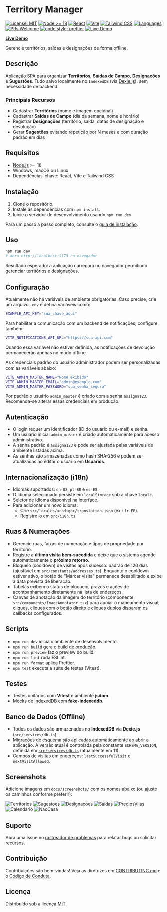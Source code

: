 # Territory Manager

[![License: MIT](https://img.shields.io/badge/license-MIT-blue.svg)](LICENSE)
[![Node >= 18](https://img.shields.io/badge/node-%3E%3D18-339933?logo=node.js&logoColor=white)](https://nodejs.org)
[![React](https://img.shields.io/badge/React-20232a?logo=react&logoColor=61DAFB)](https://react.dev/)
[![Vite](https://img.shields.io/badge/Vite-646CFF?logo=vite&logoColor=white)](https://vitejs.dev/)
[![Tailwind CSS](https://img.shields.io/badge/Tailwind-06B6D4?logo=tailwindcss&logoColor=white)](https://tailwindcss.com/)
[![Languages](https://img.shields.io/github/languages/top/leocosta1/territory-manager-vite)](https://github.com/leocosta1/territory-manager-vite/search?l=typescript)
[![PRs Welcome](https://img.shields.io/badge/PRs-welcome-brightgreen.svg)](CONTRIBUTING.md)
[![code style: prettier](https://img.shields.io/badge/code_style-prettier-ff69b4.svg)](https://prettier.io)
[![Live Demo](https://img.shields.io/badge/live_demo-black?style=flat-square&logo=github)](https://leocosta1.github.io/territory-manager-vite/)

[**Live Demo**](httpshttps://leocosta1.github.io/territory-manager-vite/)

Gerencie territórios, saídas e designações de forma offline.

## Descrição

Aplicação SPA para organizar **Territórios**, **Saídas de Campo**, **Designações** e **Sugestões**. Tudo salvo localmente no `IndexedDB` (via [Dexie.js](https://dexie.org)), sem necessidade de backend.

### Principais Recursos

- Cadastrar **Territórios** (nome e imagem opcional)
- Cadastrar **Saídas de Campo** (dia da semana, nome e horário)
- Registrar **Designações** (território, saída, datas de designação e devolução)
- Gerar **Sugestões** evitando repetição por N meses e com duração padrão em dias

## Requisitos

- [Node.js](https://nodejs.org) \>= 18
- Windows, macOS ou Linux
- Dependências-chave: React, Vite e Tailwind CSS

## Instalação

1. Clone o repositório.
2. Instale as dependências com `npm install`.
3. Inicie o servidor de desenvolvimento usando `npm run dev`.

Para um passo a passo completo, consulte o [guia de instalação](docs/installation.md).

## Uso

```bash
npm run dev
# abra http://localhost:5173 no navegador
```

Resultado esperado: a aplicação carregará no navegador permitindo gerenciar territórios e designações.

## Configuração

Atualmente não há variáveis de ambiente obrigatórias. Caso precise, crie um arquivo `.env` e defina variáveis como:

```bash
EXAMPLE_API_KEY="sua_chave_aqui"
```

Para habilitar a comunicação com um backend de notificações, configure também:

```bash
VITE_NOTIFICATIONS_API_URL="https://sua-api.com"
```

Quando essa variável não estiver definida, as notificações de devolução permanecerão apenas no modo offline.

As credenciais padrão do usuário administrador podem ser personalizadas com as variáveis abaixo:

```bash
VITE_ADMIN_MASTER_NAME="Nome exibido"
VITE_ADMIN_MASTER_EMAIL="admin@exemplo.com"
VITE_ADMIN_MASTER_PASSWORD="sua_senha_segura"
```

Por padrão o usuário `admin_master` é criado com a senha `assigna123`. Recomenda-se alterar essas credenciais em produção.

## Autenticação

- O login requer um identificador (ID do usuário ou e-mail) e senha.
- Um usuário inicial `admin_master` é criado automaticamente para acesso administrativo.
- A senha padrão é `assigna123` e pode ser ajustada pelas variáveis de ambiente listadas acima.
- As senhas são armazenadas como hash SHA-256 e podem ser atualizadas ao editar o usuário em **Usuários**.

## Internacionalização (i18n)

- Idiomas suportados: `en-US`, `pt-BR` e `es-ES`.
- O idioma selecionado persiste em `localStorage` sob a chave `locale`.
- Seletor de idioma disponível na interface.
- Para adicionar um novo idioma:
  - Crie `src/locales/<codigo>/translation.json` (ex.: `fr-FR`).
  - Registre-o em `src/i18n.ts`.

## Ruas & Numerações

- Gerencie ruas, faixas de numeração e tipos de propriedade por território.
- Registre a **última visita bem-sucedida** e deixe que o sistema agende automaticamente o **próximo retorno**.
- Bloqueio (cooldown) de visitas após sucesso: padrão de 120 dias (ajustável em `src/constants/addresses.ts`). Enquanto o cooldown estiver ativo, o botão de "Marcar visita" permanece desabilitado e exibe a data prevista de liberação.
- Tabelas exibem o status de bloqueio, prazos e ações de acompanhamento diretamente na lista de endereços.
- Canvas de anotação da imagem do território (componente `src/components/ImageAnnotator.tsx`) para apoiar o mapeamento visual; cliques, cliques com o botão direito e cliques duplos disparam os callbacks configurados.

## Scripts

- `npm run dev` inicia o ambiente de desenvolvimento.
- `npm run build` gera o build de produção.
- `npm run preview` faz o preview do build.
- `npm run lint` roda ESLint.
- `npm run format` aplica Prettier.
- `npm test` executa a suíte de testes (Vitest).

## Testes

- Testes unitários com **Vitest** e ambiente **jsdom**.
- Mocks de IndexedDB com **fake-indexeddb**.

## Banco de Dados (Offline)

- Todos os dados são armazenados no **IndexedDB** via **Dexie.js** (`src/services/db.ts`).
- Migrações de esquema são aplicadas automaticamente ao abrir a aplicação. A versão atual é controlada pela constante `SCHEMA_VERSION`, definida em [`src/services/db.ts`](src/services/db.ts) (atualmente em 11).
- Campos de visitas em endereços: `lastSuccessfulVisit` e `nextVisitAllowed`.

## Screenshots

Adicione imagens em `docs/screenshots/` com os nomes abaixo (ou ajuste os caminhos conforme preferir):

![Territorios](docs/screenshots/territorios.png)
![Sugestoes](docs/screenshots/sugestoes.png)
![Designacoes](docs/screenshots/designacoes.png)
![Saidas](docs/screenshots/saidas.png)
![PrediosVilas](docs/screenshots/predios_vilas.png)
![Calendario](docs/screenshots/calendario.png)
![NaoCasa](docs/screenshots/nao_em_casa.png)

## Suporte

Abra uma issue no [rastreador de problemas](../../issues) para relatar bugs ou solicitar recursos.

## Contribuição

Contribuições são bem-vindas! Veja as diretrizes em [CONTRIBUTING.md](CONTRIBUTING.md) e o [Código de Conduta](CODE_OF_CONDUCT.md).

## Licença

Distribuído sob a licença [MIT](LICENSE).
